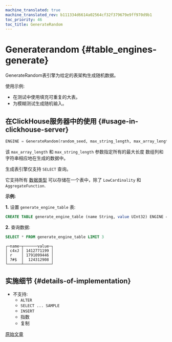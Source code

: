 ```yaml
---
machine_translated: true
machine_translated_rev: b111334d6614a02564cf32f379679e9ff970d9b1
toc_priority: 46
toc_title: GenerateRandom
---
```


# Generaterandom {#table_engines-generate}

GenerateRandom表引擎为给定的表架构生成随机数据。

使用示例:

-   在测试中使用填充可重复的大表。
-   为模糊测试生成随机输入。

## 在ClickHouse服务器中的使用 {#usage-in-clickhouse-server}

``` sql
ENGINE = GenerateRandom(random_seed, max_string_length, max_array_length)
```

该 `max_array_length` 和 `max_string_length` 参数指定所有的最大长度
数组列和字符串相应地在生成的数据中。

生成表引擎仅支持 `SELECT` 查询。

它支持所有 [数据类型](../../../sql-reference/data-types/index.md) 可以存储在一个表中，除了 `LowCardinality` 和 `AggregateFunction`.

**示例:**

**1.** 设置 `generate_engine_table` 表:

``` sql
CREATE TABLE generate_engine_table (name String, value UInt32) ENGINE = GenerateRandom(1, 5, 3)
```

**2.** 查询数据:

``` sql
SELECT * FROM generate_engine_table LIMIT 3
```

``` text
┌─name─┬──────value─┐
│ c4xJ │ 1412771199 │
│ r    │ 1791099446 │
│ 7#$  │  124312908 │
└──────┴────────────┘
```

## 实施细节 {#details-of-implementation}

-   不支持:
    -   `ALTER`
    -   `SELECT ... SAMPLE`
    -   `INSERT`
    -   指数
    -   复制

[原始文章](https://clickhouse.tech/docs/en/operations/table_engines/generate/) <!--hide-->
